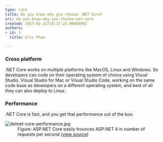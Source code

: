 ```yaml
---
type: rule
title: Do you know why you choose .NET Core?
uri: do-you-know-why-you-choose-net-core
created: 2017-01-31T14:17:23.0000000Z
authors:
- id: 3
  title: Eric Phan

---
```




<span class='intro'> <h3 class="ssw15-rteElement-H3">Cross platform<br></h3>.NET Core works on multiple platforms like MacOS, Linux and Windows. So developers can code on their operating system of choice using Visual Studio, Visual Studio for Mac or Visual Studio Code, working on the same code base as developers on a different operating system, and best of all they can also deploy to Linux.<h3 class="ssw15-rteElement-H3">Performance<br></h3>.NET Core is fast, and you get that performance out of the box.<br> </span>

<dl class="image"><dt>
   <img src="/PublishingImages/dotnet-core-performance.jpg" alt="dotnet-core-performance.jpg" />
</dt><dd>Figure&#58; ASP.NET Core easily trounces ASP.NET 4 in number of requests per second (<a href="https&#58;//www.ageofascent.com/2016/02/18/asp-net-core-exeeds-1-15-million-requests-12-6-gbps/" target="_blank">view source</a>)</dd></dl>​<br>


